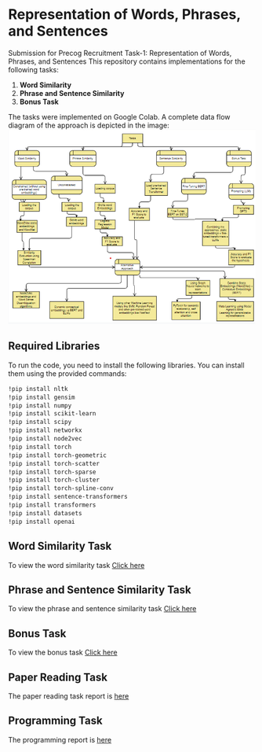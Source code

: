 # Representation of Words, Phrases, and Sentences
Submission for Precog Recruitment Task-1:  Representation of Words, Phrases, and Sentences
This repository contains implementations for the following tasks:

1. **Word Similarity**
2. **Phrase and Sentence Similarity**
3. **Bonus Task**

The tasks were implemented on Google Colab.
A complete data flow diagram of the approach is depicted in the image:
![image](DataFlowDiagram.png)

## Required Libraries

To run the code, you need to install the following libraries. You can install them using the provided commands:

```bash
!pip install nltk
!pip install gensim
!pip install numpy
!pip install scikit-learn
!pip install scipy
!pip install networkx
!pip install node2vec
!pip install torch
!pip install torch-geometric
!pip install torch-scatter
!pip install torch-sparse
!pip install torch-cluster
!pip install torch-spline-conv
!pip install sentence-transformers
!pip install transformers
!pip install datasets
!pip install openai
```
## Word Similarity Task
To view the word similarity task [Click here](./WordSimilarity)
## Phrase and Sentence Similarity Task
To view the phrase and sentence similarity task [Click here](./Phrase&SentenceSimilarity)
## Bonus Task
To view the bonus task [Click here](./BonusTask)
## Paper Reading Task
The paper reading task report is [here](./PaperReadingReport)
## Programming Task
The programming report is [here](./ProgrammingReport)
